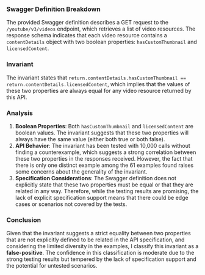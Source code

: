### Swagger Definition Breakdown
The provided Swagger definition describes a GET request to the `/youtube/v3/videos` endpoint, which retrieves a list of video resources. The response schema indicates that each video resource contains a `contentDetails` object with two boolean properties: `hasCustomThumbnail` and `licensedContent`. 

### Invariant
The invariant states that `return.contentDetails.hasCustomThumbnail == return.contentDetails.licensedContent`, which implies that the values of these two properties are always equal for any video resource returned by this API. 

### Analysis
1. **Boolean Properties**: Both `hasCustomThumbnail` and `licensedContent` are boolean values. The invariant suggests that these two properties will always have the same value (either both true or both false). 
2. **API Behavior**: The invariant has been tested with 10,000 calls without finding a counterexample, which suggests a strong correlation between these two properties in the responses received. However, the fact that there is only one distinct example among the 61 examples found raises some concerns about the generality of the invariant. 
3. **Specification Considerations**: The Swagger definition does not explicitly state that these two properties must be equal or that they are related in any way. Therefore, while the testing results are promising, the lack of explicit specification support means that there could be edge cases or scenarios not covered by the tests. 

### Conclusion
Given that the invariant suggests a strict equality between two properties that are not explicitly defined to be related in the API specification, and considering the limited diversity in the examples, I classify this invariant as a **false-positive**. The confidence in this classification is moderate due to the strong testing results but tempered by the lack of specification support and the potential for untested scenarios.
